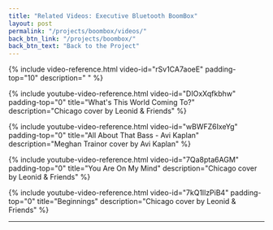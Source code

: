 ```yaml
---
title: "Related Videos: Executive Bluetooth BoomBox"
layout: post
permalink: "/projects/boombox/videos/"
back_btn_link: "/projects/boombox/"
back_btn_text: "Back to the Project"
---
```


{% include video-reference.html video-id="rSv1CA7aoeE"
   padding-top="10"
   description=" " %}

{% include youtube-video-reference.html video-id="DIOxXqfkbhw"
  padding-top="0"
  title="What's This World Coming To?"
  description="Chicago cover by Leonid & Friends" %}

{% include youtube-video-reference.html video-id="wBWFZ6IxeYg"
  padding-top="0"
  title="All About That Bass - Avi Kaplan"
  description="Meghan Trainor cover by Avi Kaplan" %}

{% include youtube-video-reference.html video-id="7Qa8pta6AGM"
  padding-top="0"
  title="You Are On My Mind"
  description="Chicago cover by Leonid & Friends" %}

{% include youtube-video-reference.html video-id="7kQ1llzPiB4"
  padding-top="0"
  title="Beginnings"
  description="Chicago cover by Leonid & Friends" %}


<p style="clear: left"></p>

<hr class="hr-thick" style="margin-bottom: 30px; clear: left"/>
